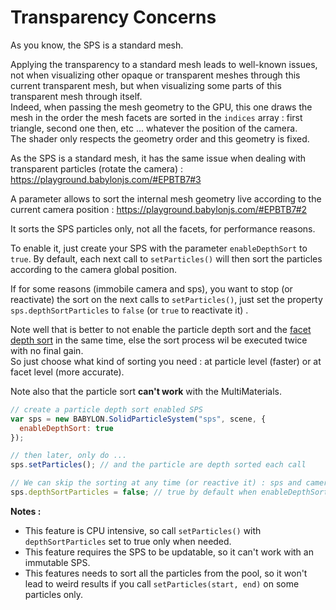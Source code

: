 # Transparency Concerns

As you know, the SPS is a standard mesh.

Applying the transparency to a standard mesh leads to well-known issues, not when visualizing other opaque or transparent meshes through this current transparent mesh, but when visualizing some parts of this transparent mesh through itself.  
Indeed, when passing the mesh geometry to the GPU, this one draws the mesh in the order the mesh facets are sorted in the `indices` array : first triangle, second one then, etc ... whatever the position of the camera.  
The shader only respects the geometry order and this geometry is fixed.

As the SPS is a standard mesh, it has the same issue when dealing with transparent particles (rotate the camera) : https://playground.babylonjs.com/#EPBTB7#3

A parameter allows to sort the internal mesh geometry live according to the current camera position : https://playground.babylonjs.com/#EPBTB7#2

It sorts the SPS particles only, not all the facets, for performance reasons.

To enable it, just create your SPS with the parameter `enableDepthSort` to `true`. By default, each next call to `setParticles()` will then sort the particles according to the camera global position.

If for some reasons (immobile camera and sps), you want to stop (or reactivate) the sort on the next calls to `setParticles()`, just set the property `sps.depthSortParticles` to `false` (or `true` to reactivate it) .

Note well that is better to not enable the particle depth sort and the [facet depth sort](//doc.babylonjs.com/how_to/how_to_use_facetdata#facet-depth-sort) in the same time, else the sort process wil be executed twice with no final gain.  
So just choose what kind of sorting you need : at particle level (faster) or at facet level (more accurate).

Note also that the particle sort **can't work** with the MultiMaterials.

```javascript
// create a particle depth sort enabled SPS
var sps = new BABYLON.SolidParticleSystem("sps", scene, {
  enableDepthSort: true
});

// then later, only do ...
sps.setParticles(); // and the particle are depth sorted each call

// We can skip the sorting at any time (or reactive it) : sps and camera not moving anymore
sps.depthSortParticles = false; // true by default when enableDepthSort is set to true
```

**Notes :**

- This feature is CPU intensive, so call `setParticles()` with `depthSortParticles` set to true only when needed.
- This feature requires the SPS to be updatable, so it can't work with an immutable SPS.
- This features needs to sort all the particles from the pool, so it won't lead to weird results if you call `setParticles(start, end)` on some particles only.